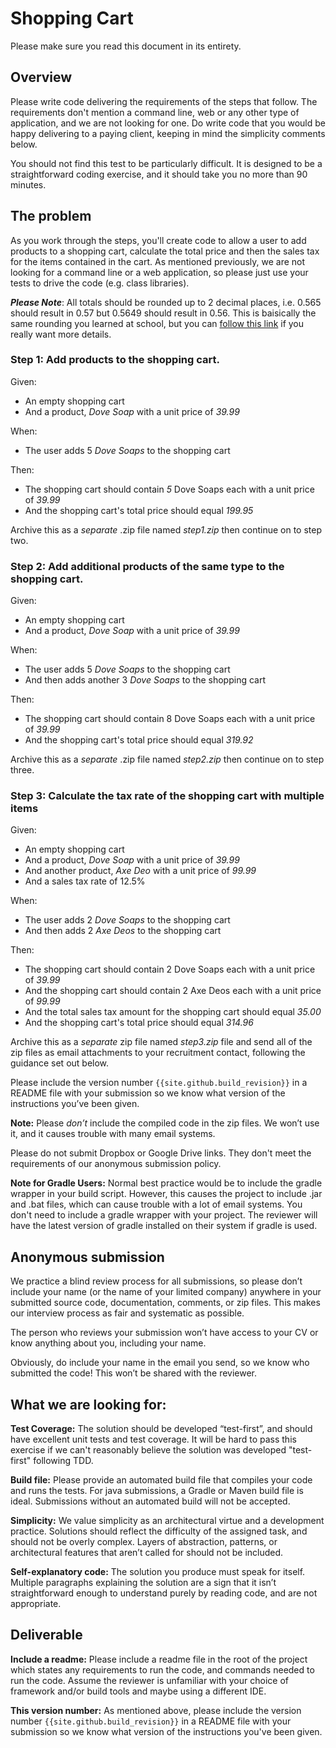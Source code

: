 # Shopping Cart

Please make sure you read this document in its entirety.

## Overview

Please write code delivering the requirements of the steps that follow. The requirements don't mention a command line, web or any other type of application, and we are not looking for one. Do write code that you would be happy delivering to a paying client, keeping in mind the simplicity comments below.

You should not find this test to be particularly difficult. It is designed to be a straightforward coding exercise, and it should take you no more than 90 minutes.

## The problem

As you work through the steps, you'll create code to allow a user to add products to a shopping cart,  calculate the total price and then the sales tax for the items contained in the cart. As mentioned previously, we are not looking for a command line or a web application, so please just use your tests to drive the code (e.g. class libraries).

***Please Note***: All totals should be rounded up to 2 decimal places, i.e. 0.565 should result in 0.57 but 0.5649 should result in 0.56.  This is baisically the same rounding you learned at school, but you can [follow this link](http://www.clivemaxfield.com/diycalculator/sp-round.shtml#A3) if you really want more details.

### Step 1: Add products to the shopping cart.

Given:
*	An empty shopping cart
*	And a product, _Dove Soap_ with a unit price of _39.99_

When:
*	The user adds 5 _Dove Soaps_ to the shopping cart

Then:
*	The shopping cart should contain _5_ Dove Soaps each with a unit price of _39.99_
*	And the shopping cart's total price should equal _199.95_

Archive this as a _separate_ .zip file named _step1.zip_ then continue on to step two.

### Step 2: Add additional products of the same type to the shopping cart.

Given:
*	An empty shopping cart
*	And a product, _Dove Soap_ with a unit price of _39.99_

When:
*	The user adds 5 _Dove Soaps_ to the shopping cart
*	And then adds another 3 _Dove Soaps_ to the shopping cart

Then:
*	The shopping cart should contain 8 Dove Soaps each with a unit price of _39.99_
*	And the shopping cart's total price should equal _319.92_

Archive this as a _separate_ .zip file named _step2.zip_ then continue on to step three.

### Step 3: Calculate the tax rate of the shopping cart with multiple items

Given:
*	An empty shopping cart
*	And a product, _Dove Soap_ with a unit price of _39.99_
*	And another product, _Axe Deo_ with a unit price of _99.99_
*   And a sales tax rate of 12.5%

When:
*	The user adds 2 _Dove Soaps_ to the shopping cart
*	And then adds 2 _Axe Deos_ to the shopping cart

Then:
*	The shopping cart should contain 2 Dove Soaps each with a unit price of _39.99_
*	And the shopping cart should contain 2 Axe Deos each with a unit price of _99.99_
*   And the total sales tax amount for the shopping cart should equal _35.00_
*	And the shopping cart's total price should equal _314.96_

Archive this as a _separate_ zip file named _step3.zip_ file and send all of the zip files as email attachments to your recruitment contact, following the guidance set out below.

Please include the version number `{{site.github.build_revision}}` in a README file with your submission so we know what version of the instructions you’ve been given.

**Note:** Please *don’t* include the compiled code in the zip files. We won’t use it, and it causes trouble with many email systems.

Please do not submit Dropbox or Google Drive links. They don't meet the requirements of our anonymous submission policy.

**Note for Gradle Users:** Normal best practice would be to include the gradle wrapper in your build script. However, this causes the project to include .jar and .bat files, which can cause trouble with a lot of email systems. You don't need to include a gradle wrapper with your project. The reviewer will have the latest version of gradle installed on their system if gradle is used.

## Anonymous submission

We practice a blind review process for all submissions, so please don’t include your name (or the name of your limited company) anywhere in your submitted source code, documentation, comments, or zip files. This makes our interview process as fair and systematic as possible.

The person who reviews your submission won’t have access to your CV or know anything about you, including your name.

Obviously, do include your name in the email you send, so we know who submitted the code! This won’t be shared with the reviewer.

## What we are looking for:

**Test Coverage:** The solution should be developed “test-first”, and should have excellent unit tests and test coverage.  It will be hard to pass this exercise if we can't reasonably believe the solution was developed "test-first" following TDD.

**Build file:** Please provide an automated build file that compiles your code and runs the tests. For java submissions, a Gradle or Maven build file is ideal. Submissions without an automated build will not be accepted.

**Simplicity:** We value simplicity as an architectural virtue and a development practice. Solutions should reflect the difficulty of the assigned task, and should not be overly complex. Layers of abstraction, patterns, or architectural features that aren’t called for should not be included.

**Self-explanatory code:** The solution you produce must speak for itself. Multiple paragraphs explaining the solution are a sign that it isn’t straightforward enough to understand purely by reading code, and are not appropriate.

## Deliverable

**Include a readme:** Please include a readme file in the root of the project which states any requirements to run the code, and commands needed to run the code. Assume the reviewer is unfamiliar with your choice of framework and/or build tools and maybe using a different IDE.

**This version number:** As mentioned above, please include the version number `{{site.github.build_revision}}` in a README file with your submission so we know what version of the instructions you've been given.
